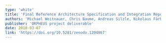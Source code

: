 ```yaml
---
type: 'white'
title: 'Final Reference Architecture Specification and Integration Report'
authors: 'Michael Weitnauer, Chris Baume, Andreas Silzle, Nikolaus Färber, Olivier Warusfel, Nicolas Epain, Tilman Herberger, Benjamin Duval, Niels Bogaards, Andrew Mason and Marius Vopel'
publisher: 'ORPHEUS project deliverable'
date: 2018-03-07
link: 'https://doi.org/10.5281/zenodo.1204867'
---
```

